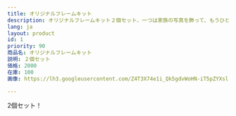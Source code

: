 ```yaml
---
title: オリジナルフレームキット
description: オリジナルフレームキット２個セット、一つは家族の写真を飾って、もうひとつは海の写真を飾って可愛いインテリアになりますよ。
lang: ja
layout: product
id: 1
priority: 90
商品名: オリジナルフレームキット
説明: ２個セット
価格: 2000
在庫: 100
画像: https://lh3.googleusercontent.com/Z4T3X74e1i_Qk5gdvWoHN-iT5pZYXslJbsOVWaDdHn0vOejuvDYgCJC2-AMYDGkUacN-VeV9Y4kd

---
```


2個セット！
